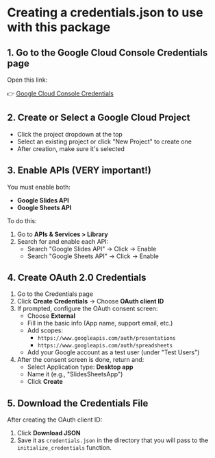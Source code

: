 # Creating a credentials.json to use with this package

## 1. Go to the Google Cloud Console Credentials page

Open this link:

👉 [Google Cloud Console Credentials](https://console.cloud.google.com/apis/credentials)

## 2. Create or Select a Google Cloud Project

- Click the project dropdown at the top
- Select an existing project or click "New Project" to create one
- After creation, make sure it's selected

## 3. Enable APIs (VERY important!)

You must enable both:

- **Google Slides API**
- **Google Sheets API**

To do this:

1. Go to **APIs & Services > Library**
2. Search for and enable each API:
   - Search "Google Slides API" → Click → Enable
   - Search "Google Sheets API" → Click → Enable

## 4. Create OAuth 2.0 Credentials

1. Go to the Credentials page
2. Click **Create Credentials** → Choose **OAuth client ID**
3. If prompted, configure the OAuth consent screen:
   - Choose **External**
   - Fill in the basic info (App name, support email, etc.)
   - Add scopes:
     - `https://www.googleapis.com/auth/presentations`
     - `https://www.googleapis.com/auth/spreadsheets`
   - Add your Google account as a test user (under "Test Users")
4. After the consent screen is done, return and:
   - Select Application type: **Desktop app**
   - Name it (e.g., "SlidesSheetsApp")
   - Click **Create**

## 5. Download the Credentials File

After creating the OAuth client ID:

1. Click **Download JSON**
2. Save it as `credentials.json` in the directory that you will pass to the `initialize_credentials` function.
